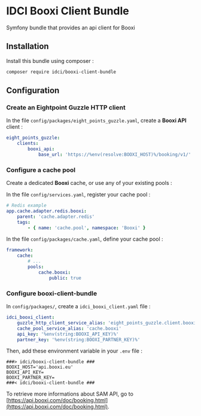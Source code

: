 # IDCI Booxi Client Bundle

Symfony bundle that provides an api client for Booxi

## Installation

Install this bundle using composer :

```sh
composer require idci/booxi-client-bundle
```

## Configuration

### Create an Eightpoint Guzzle HTTP client

In the file `config/packages/eight_points_guzzle.yaml`, create a **Booxi API** client :

```yaml
eight_points_guzzle:
    clients:
        booxi_api:
            base_url: 'https://%env(resolve:BOOXI_HOST)%/booking/v1/'
```

### Configure a cache pool

Create a dedicated **Booxi** cache, or use any of your existing pools :

In the file `config/services.yaml`, register your cache pool :

```yaml
# Redis example
app.cache.adapter.redis.booxi:
    parent: 'cache.adapter.redis'
    tags:
        - { name: 'cache.pool', namespace: 'Booxi' }
```

In the file `config/packages/cache.yaml`, define your cache pool :

```yaml
framework:
    cache:
        # ...
        pools:
            cache.booxi:
                public: true
```

### Configure booxi-client-bundle

In `config/packages/`, create a `idci_booxi_client.yaml` file :

```yaml
idci_booxi_client:
    guzzle_http_client_service_alias: 'eight_points_guzzle.client.booxi_api'
    cache_pool_service_alias: 'cache.booxi'
    api_key: '%env(string:BOOXI_API_KEY)%'
    partner_key: '%env(string:BOOXI_PARTNER_KEY)%'
```

Then, add these environment variable in your `.env` file :

```
###> idci/booxi-client-bundle ###
BOOXI_HOST='api.booxi.eu'
BOOXI_API_KEY=
BOOXI_PARTNER_KEY=
###< idci/booxi-client-bundle ###
```

To retrieve more informations about SAM API, go to [https://api.booxi.com/doc/booking.html](https://api.booxi.com/doc/booking.html).
